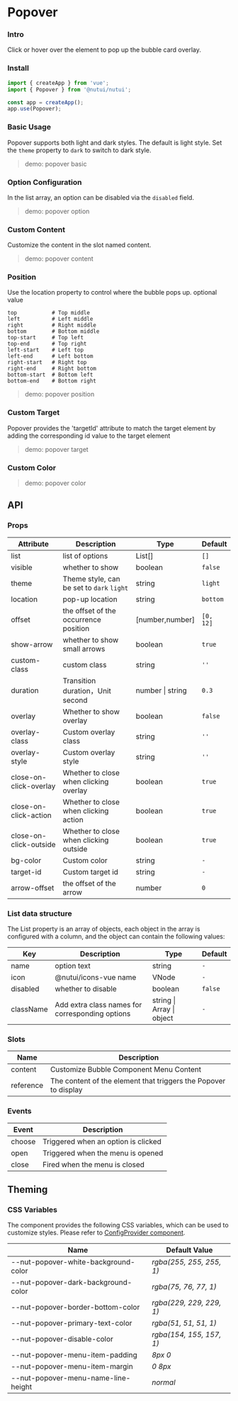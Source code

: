 # Popover

### Intro

Click or hover over the element to pop up the bubble card overlay.

### Install

```javascript
import { createApp } from 'vue';
import { Popover } from '@nutui/nutui';

const app = createApp();
app.use(Popover);
```

### Basic Usage

Popover supports both light and dark styles. The default is light style. Set the `theme` property to `dark` to switch to dark style.

> demo: popover basic

### Option Configuration

In the list array, an option can be disabled via the `disabled` field.

> demo: popover option

### Custom Content

Customize the content in the slot named content.

> demo: popover content

### Position

Use the location property to control where the bubble pops up. optional value

```
top           # Top middle
left          # Left middle
right         # Right middle
bottom        # Bottom middle
top-start     # Top left
top-end       # Top right
left-start    # Left top
left-end      # Left bottom
right-start   # Right top
right-end     # Right bottom
bottom-start  # Bottom left
bottom-end    # Bottom right
```

> demo: popover position

### Custom Target

Popover provides the 'targetId' attribute to match the target element by adding the corresponding id value to the target element

> demo: popover target

### Custom Color

> demo: popover color

## API

### Props

| Attribute | Description | Type | Default |
| --- | --- | --- | --- |
| list | list of options | List[] | `[]` |
| visible | whether to show | boolean | `false` |
| theme | Theme style, can be set to `dark` `light` | string | `light` |
| location | pop-up location | string | `bottom` |
| offset | the offset of the occurrence position | [number,number] | `[0, 12]` |
| show-arrow | whether to show small arrows | boolean | `true` |
| custom-class | custom class | string | `''` |
| duration | Transition duration，Unit second | number \| string | `0.3` |
| overlay | Whether to show overlay | boolean | `false` |
| overlay-class | Custom overlay class | string | `''` |
| overlay-style | Custom overlay style | string | `''` |
| close-on-click-overlay | Whether to close when clicking overlay | boolean | `true` |
| close-on-click-action | Whether to close when clicking action | boolean | `true` |
| close-on-click-outside | Whether to close when clicking outside | boolean | `true` |
| bg-color | Custom color | string | `-` |
| target-id | Custom target id | string | `-` |
| arrow-offset | the offset of the arrow | number | `0` |

### List data structure

The List property is an array of objects, each object in the array is configured with a column, and the object can contain the following values:

| Key | Description | Type | Default |
| --- | --- | --- | --- |
| name | option text | string | `-` |
| icon | @nutui/icons-vue name | VNode | `-` |
| disabled | whether to disable | boolean | `false` |
| className | Add extra class names for corresponding options | string \| Array \| object | `-` |

### Slots

| Name | Description |
| --- | --- |
| content | Customize Bubble Component Menu Content |
| reference | The content of the element that triggers the Popover to display |

### Events

| Event | Description |
| --- | --- |
| choose | Triggered when an option is clicked |
| open | Triggered when the menu is opened |
| close | Fired when the menu is closed |

## Theming

### CSS Variables

The component provides the following CSS variables, which can be used to customize styles. Please refer to [ConfigProvider component](#/en-US/component/configprovider).

| Name | Default Value |
| --- | --- |
| --nut-popover-white-background-color | _rgba(255, 255, 255, 1)_ |
| --nut-popover-dark-background-color | _rgba(75, 76, 77, 1)_ |
| --nut-popover-border-bottom-color | _rgba(229, 229, 229, 1)_ |
| --nut-popover-primary-text-color | _rgba(51, 51, 51, 1)_ |
| --nut-popover-disable-color | _rgba(154, 155, 157, 1)_ |
| --nut-popover-menu-item-padding | _8px 0_ |
| --nut-popover-menu-item-margin | _0 8px_ |
| --nut-popover-menu-name-line-height | _normal_ |
